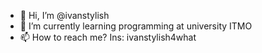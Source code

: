 - 👋 Hi, I’m @ivanstylish
- 🌱 I’m currently learning programming at university ITMO
- 📫 How to reach me? Ins: ivanstylish4what


<!---
ivanstylish/ivanstylish is a ✨ special ✨ repository because its `README.md` (this file) appears on your GitHub profile.
You can click the Preview link to take a look at your changes.
--->
